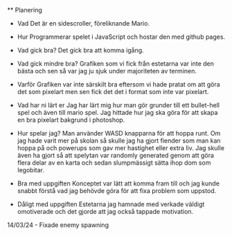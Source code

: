 ** Planering

* Vad
    Det är en sidescroller, föreliknande Mario.

* Hur
    Programmerar spelet i JavaScript och hostar den med github pages.

* Vad gick bra?
    Det gick bra att komma igång.

* Vad gick mindre bra?
    Grafiken som vi fick från estetarna var inte den bästa och sen så var jag ju sjuk under majoriteten av terminen.

* Varför
    Grafiken var inte särskilt bra eftersom vi hade pratat om att göra det som pixelart men sen fick det det i format som inte var pixelart.

* Vad har ni lärt er
    Jag har lärt mig hur man gör grunder till ett bullet-hell spel och även till mario spel. 
    Jag hittade hur jag ska göra för att skapa en bra pixelart bakgrund i photoshop.

* Hur spelar jag?
    Man använder WASD knapparna för att hoppa runt. Om jag hade varit mer på skolan så skulle jag ha gjort fiender som man kan hoppa på och powerups som gav mer hastighet eller extra liv. Jag skulle även ha gjort så att spelytan var randomly generated genom att göra flera delar av en karta och sedan slumpmässigt sätta ihop dom som legobitar.

* Bra med uppgiften
    Konceptet var lätt att komma fram till och jag kunde snabbt förstå vad jag behövde göra för att fixa problem som uppstod. 

* Dåligt med uppgiften
    Estetarna jag hamnade med verkade väldigt omotiverade och det gjorde att jag också tappade motivation.

14/03/24 - Fixade enemy spawning